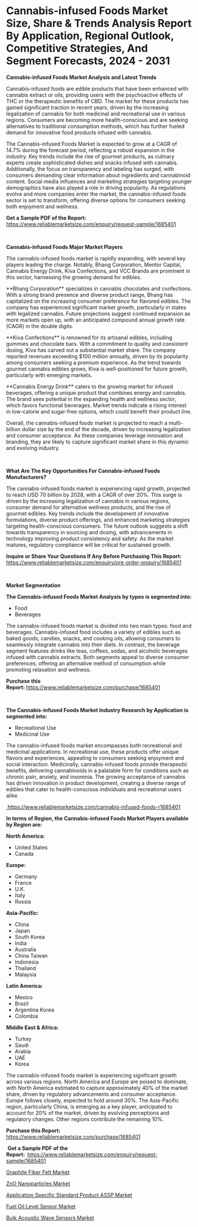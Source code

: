 <p><h1>Cannabis-infused Foods Market Size, Share & Trends Analysis Report By Application, Regional Outlook, Competitive Strategies, And Segment Forecasts, 2024 - 2031</h1></p><p><strong>Cannabis-infused Foods Market Analysis and Latest Trends</strong></p>
<p><p>Cannabis-infused foods are edible products that have been enhanced with cannabis extract or oils, providing users with the psychoactive effects of THC or the therapeutic benefits of CBD. The market for these products has gained significant traction in recent years, driven by the increasing legalization of cannabis for both medicinal and recreational use in various regions. Consumers are becoming more health-conscious and are seeking alternatives to traditional consumption methods, which has further fueled demand for innovative food products infused with cannabis.</p><p>The Cannabis-infused Foods Market is expected to grow at a CAGR of 14.7% during the forecast period, reflecting a robust expansion in the industry. Key trends include the rise of gourmet products, as culinary experts create sophisticated dishes and snacks infused with cannabis. Additionally, the focus on transparency and labeling has surged, with consumers demanding clear information about ingredients and cannabinoid content. Social media influences and marketing strategies targeting younger demographics have also played a role in driving popularity. As regulations evolve and more companies enter the market, the cannabis-infused foods sector is set to transform, offering diverse options for consumers seeking both enjoyment and wellness.</p></p>
<p><strong>Get a Sample PDF of the Report:&nbsp;</strong> <a href="https://www.reliablemarketsize.com/enquiry/request-sample/1685401?utm_campaign=1180&utm_medium=2&utm_source=Github&utm_content=ia&utm_term=06102024&utm_id=cannabis-infused-foods">https://www.reliablemarketsize.com/enquiry/request-sample/1685401</a></p>
<p>&nbsp;</p>
<p><strong>Cannabis-infused Foods Major Market Players</strong></p>
<p><p>The cannabis-infused foods market is rapidly expanding, with several key players leading the charge. Notably, Bhang Corporation, Mentor Capital, Cannabis Energy Drink, Kiva Confections, and VCC Brands are prominent in this sector, harnessing the growing demand for edibles.</p><p>**Bhang Corporation** specializes in cannabis chocolates and confections. With a strong brand presence and diverse product range, Bhang has capitalized on the increasing consumer preference for flavored edibles. The company has experienced significant market growth, particularly in states with legalized cannabis. Future projections suggest continued expansion as more markets open up, with an anticipated compound annual growth rate (CAGR) in the double digits.</p><p>**Kiva Confections** is renowned for its artisanal edibles, including gummies and chocolate bars. With a commitment to quality and consistent dosing, Kiva has carved out a substantial market share. The company reported revenues exceeding $100 million annually, driven by its popularity among consumers seeking a premium experience. As the trend towards gourmet cannabis edibles grows, Kiva is well-positioned for future growth, particularly with emerging markets.</p><p>**Cannabis Energy Drink** caters to the growing market for infused beverages, offering a unique product that combines energy and cannabis. The brand sees potential in the expanding health and wellness sector, which favors functional beverages. Market trends indicate a rising interest in low-calorie and sugar-free options, which could benefit their product line.</p><p>Overall, the cannabis-infused foods market is projected to reach a multi-billion dollar size by the end of the decade, driven by increasing legalization and consumer acceptance. As these companies leverage innovation and branding, they are likely to capture significant market share in this dynamic and evolving industry.</p></p>
<p>&nbsp;</p>
<p><strong>What Are The Key Opportunities For Cannabis-infused Foods Manufacturers?</strong></p>
<p><p>The cannabis-infused foods market is experiencing rapid growth, projected to reach USD 70 billion by 2028, with a CAGR of over 20%. This surge is driven by the increasing legalization of cannabis in various regions, consumer demand for alternative wellness products, and the rise of gourmet edibles. Key trends include the development of innovative formulations, diverse product offerings, and enhanced marketing strategies targeting health-conscious consumers. The future outlook suggests a shift towards transparency in sourcing and dosing, with advancements in technology improving product consistency and safety. As the market matures, regulatory compliance will be critical for sustained growth.</p></p>
<p><strong>Inquire or Share Your Questions If Any Before Purchasing This Report:</strong> <a href="https://www.reliablemarketsize.com/enquiry/pre-order-enquiry/1685401?utm_campaign=1180&utm_medium=2&utm_source=Github&utm_content=ia&utm_term=06102024&utm_id=cannabis-infused-foods">https://www.reliablemarketsize.com/enquiry/pre-order-enquiry/1685401</a></p>
<p>&nbsp;</p>
<p><strong>Market Segmentation</strong></p>
<p><strong>The Cannabis-infused Foods Market Analysis by types is segmented into:</strong></p>
<p><ul><li>Food</li><li>Beverages</li></ul></p>
<p><p>The cannabis-infused foods market is divided into two main types: food and beverages. Cannabis-infused food includes a variety of edibles such as baked goods, candies, snacks, and cooking oils, allowing consumers to seamlessly integrate cannabis into their diets. In contrast, the beverage segment features drinks like teas, coffees, sodas, and alcoholic beverages infused with cannabis extracts. Both segments appeal to diverse consumer preferences, offering an alternative method of consumption while promoting relaxation and wellness.</p></p>
<p><strong>Purchase this Report:&nbsp;</strong><a href="https://www.reliablemarketsize.com/purchase/1685401?utm_campaign=1180&utm_medium=2&utm_source=Github&utm_content=ia&utm_term=06102024&utm_id=cannabis-infused-foods">https://www.reliablemarketsize.com/purchase/1685401</a></p>
<p>&nbsp;</p>
<p><strong>The Cannabis-infused Foods Market Industry Research by Application is segmented into:</strong></p>
<p><ul><li>Recreational Use</li><li>Medicinal Use</li></ul></p>
<p><p>The cannabis-infused foods market encompasses both recreational and medicinal applications. In recreational use, these products offer unique flavors and experiences, appealing to consumers seeking enjoyment and social interaction. Medicinally, cannabis-infused foods provide therapeutic benefits, delivering cannabinoids in a palatable form for conditions such as chronic pain, anxiety, and insomnia. The growing acceptance of cannabis has driven innovation in product development, creating a diverse range of edibles that cater to health-conscious individuals and recreational users alike.</p></p>
<p><a href="https://www.reliablemarketsize.com/cannabis-infused-foods-r1685401?utm_campaign=1180&utm_medium=2&utm_source=Github&utm_content=ia&utm_term=06102024&utm_id=cannabis-infused-foods">&nbsp;https://www.reliablemarketsize.com/cannabis-infused-foods-r1685401</a></p>
<p><strong>In terms of Region, the Cannabis-infused Foods Market Players available by Region are:</strong></p>
<p>
    <p> <strong> North America: </strong>
        <ul>
            <li>United States</li>
            <li>Canada</li>
        </ul>
        </p> 
    <p> <strong> Europe: </strong>
        <ul>
            <li>Germany</li>
            <li>France</li>
            <li>U.K.</li>
            <li>Italy</li>
            <li>Russia</li>
        </ul>
        </p> 
    <p> <strong> Asia-Pacific: </strong>
        <ul>
            <li>China</li>
            <li>Japan</li>
            <li>South Korea</li>
            <li>India</li>
            <li>Australia</li>
            <li>China Taiwan</li>
            <li>Indonesia</li>
            <li>Thailand</li>
            <li>Malaysia</li>
        </ul>
        </p> 
    <p> <strong> Latin America: </strong>
        <ul>
            <li>Mexico</li>
            <li>Brazil</li>
            <li>Argentina Korea</li>
            <li>Colombia</li>
        </ul>
        </p> 
    <p> <strong> Middle East & Africa: </strong>
        <ul>
            <li>Turkey</li>
            <li>Saudi</li>
            <li>Arabia</li>
            <li>UAE</li>
            <li>Korea</li>
        </ul>
    </p>
    </p>
<p><p>The cannabis-infused foods market is experiencing significant growth across various regions. North America and Europe are poised to dominate, with North America estimated to capture approximately 40% of the market share, driven by regulatory advancements and consumer acceptance. Europe follows closely, expected to hold around 30%. The Asia-Pacific region, particularly China, is emerging as a key player, anticipated to account for 20% of the market, driven by evolving perceptions and regulatory changes. Other regions contribute the remaining 10%.</p></p>
<p><strong>Purchase this Report: </strong><a href="https://www.reliablemarketsize.com/purchase/1685401?utm_campaign=1180&utm_medium=2&utm_source=Github&utm_content=ia&utm_term=06102024&utm_id=cannabis-infused-foods">https://www.reliablemarketsize.com/purchase/1685401</a></p>
<p>&nbsp;<strong>Get a Sample PDF of the Report:&nbsp;&nbsp;</strong><a href="https://www.reliablemarketsize.com/enquiry/request-sample/1685401?utm_campaign=1180&utm_medium=2&utm_source=Github&utm_content=ia&utm_term=06102024&utm_id=cannabis-infused-foods">https://www.reliablemarketsize.com/enquiry/request-sample/1685401</a></p>
<p><strong></strong></p>
<p><p><a href="https://www.linkedin.com/pulse/graphite-fiber-felt-revenue-growth-report-2024-2031-expertide-gwpqf?utm_campaign=1180&utm_medium=2&utm_source=Github&utm_content=ia&utm_term=06102024&utm_id=cannabis-infused-foods">Graphite Fiber Felt Market</a></p><p><a href="https://www.linkedin.com/pulse/zno-nanoparticles-market-trends-detailed-study-its-segmentation-sw5tf?utm_campaign=1180&utm_medium=2&utm_source=Github&utm_content=ia&utm_term=06102024&utm_id=cannabis-infused-foods">ZnO Nanoparticles Market</a></p><p><a href="https://issuu.com/reportprime-2/docs/application-specific-standard-produ_6c77c94162a03e?utm_campaign=1180&utm_medium=2&utm_source=Github&utm_content=ia&utm_term=06102024&utm_id=cannabis-infused-foods">Application Specific Standard Product ASSP Market</a></p><p><a href="https://issuu.com/reportprime-2/docs/fuel-oil-level-sensor-market-size-2_7368e41311aa13?utm_campaign=1180&utm_medium=2&utm_source=Github&utm_content=ia&utm_term=06102024&utm_id=cannabis-infused-foods">Fuel Oil Level Sensor Market</a></p><p><a href="https://www.linkedin.com/pulse/bulk-acoustic-wave-sensors-value-chain-analysis-from-raw-materials-maque?utm_campaign=1180&utm_medium=2&utm_source=Github&utm_content=ia&utm_term=06102024&utm_id=cannabis-infused-foods">Bulk Acoustic Wave Sensors Market</a></p></p>